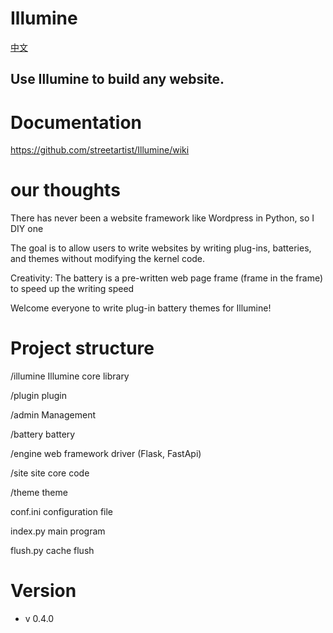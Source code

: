 # Illumine

[中文](https://github.com/streetartist/Illumine/READMEzh.md)

## Use Illumine to build any website.

# Documentation
https://github.com/streetartist/Illumine/wiki

# our thoughts
There has never been a website framework like Wordpress in Python, so I DIY one

The goal is to allow users to write websites by writing plug-ins, batteries, and themes without modifying the kernel code.

Creativity: The battery is a pre-written web page frame (frame in the frame) to speed up the writing speed

Welcome everyone to write plug-in battery themes for Illumine!

# Project structure

/illumine Illumine core library

/plugin plugin

/admin Management

/battery battery

/engine web framework driver (Flask, FastApi)

/site site core code

/theme theme

conf.ini configuration file

index.py main program

flush.py cache flush

# Version
- v 0.4.0
